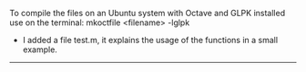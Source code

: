 To compile the files on an Ubuntu system with Octave and GLPK installed use on the terminal:
mkoctfile \<filename\> -lglpk

* I added a file test.m, it explains the usage of the functions in a small example.
---------
